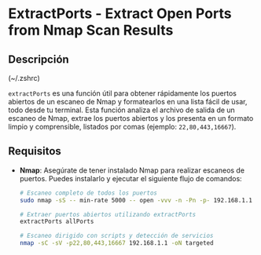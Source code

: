 # ExtractPorts - Extract Open Ports from Nmap Scan Results

## Descripción
(~/.zshrc)

`extractPorts` es una función útil para obtener rápidamente los puertos abiertos de un escaneo de Nmap y formatearlos en una lista fácil de usar, todo desde tu terminal. Esta función analiza el archivo de salida de un escaneo de Nmap, extrae los puertos abiertos y los presenta en un formato limpio y comprensible, listados por comas (ejemplo: `22,80,443,16667`).

## Requisitos

- **Nmap**: Asegúrate de tener instalado Nmap para realizar escaneos de puertos. Puedes instalarlo y ejecutar el siguiente flujo de comandos:

  ```bash
  # Escaneo completo de todos los puertos
  sudo nmap -sS -- min-rate 5000 -- open -vvv -n -Pn -p- 192.168.1.1 -oG allPorts
  
  # Extraer puertos abiertos utilizando extractPorts
  extractPorts allPorts
  
  # Escaneo dirigido con scripts y detección de servicios
  nmap -sC -sV -p22,80,443,16667 192.168.1.1 -oN targeted
